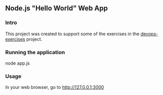 ## Node.js "Hello World" Web App

### Intro

This project was created to support some of the exercises in the [devops-exercises](https://github.com/bregman-arie/devops-exercises) project.

### Running the application

node app.js

### Usage

In your web browser, go to http://127.0.0.1:3000

